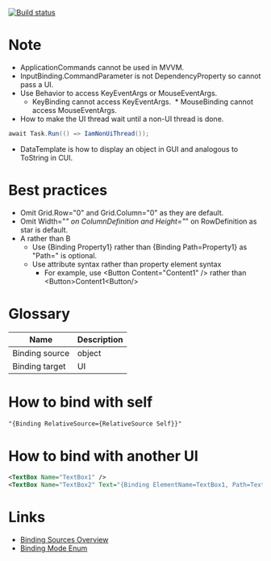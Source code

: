 [![Build status](https://ci.appveyor.com/api/projects/status/l5tsskn518iijvus?svg=true)](https://ci.appveyor.com/project/tatsuya/wpf-cheat-sheet)

# Note
* ApplicationCommands cannot be used in MVVM.
* InputBinding.CommandParameter is not DependencyProperty so cannot pass a UI.
* Use Behavior to access KeyEventArgs or MouseEventArgs.
  * KeyBinding cannot access KeyEventArgs.
  * MouseBinding cannot access MouseEventArgs.
* How to make the UI thread wait until a non-UI thread is done.
```csharp
await Task.Run(() => IamNonUiThread());
```
* DataTemplate is how to display an object in GUI and analogous to ToString in CUI.

# Best practices
* Omit Grid.Row="0" and Grid.Column="0" as they are default.
* Omit Width="*" on ColumnDefinition and Height="*" on RowDefinition as star is default.
* A rather than B
  * Use {Binding Property1} rather than {Binding Path=Property1} as "Path=" is optional.
  * Use attribute syntax rather than property element syntax
    * For example, use \<Button Content="Content1" /> rather than \<Button>Content1\<Button/>

# Glossary
Name|Description
---|---
Binding source|object
Binding target|UI

# How to bind with self
```xml
"{Binding RelativeSource={RelativeSource Self}}"
```

# How to bind with another UI
```xml
<TextBox Name="TextBox1" />
<TextBox Name="TextBox2" Text="{Binding ElementName=TextBox1, Path=Text}" />
```

# Links
* [Binding Sources Overview](https://docs.microsoft.com/en-us/dotnet/framework/wpf/data/binding-sources-overview)
* [Binding Mode Enum](https://docs.microsoft.com/en-us/dotnet/api/system.windows.data.bindingmode)
